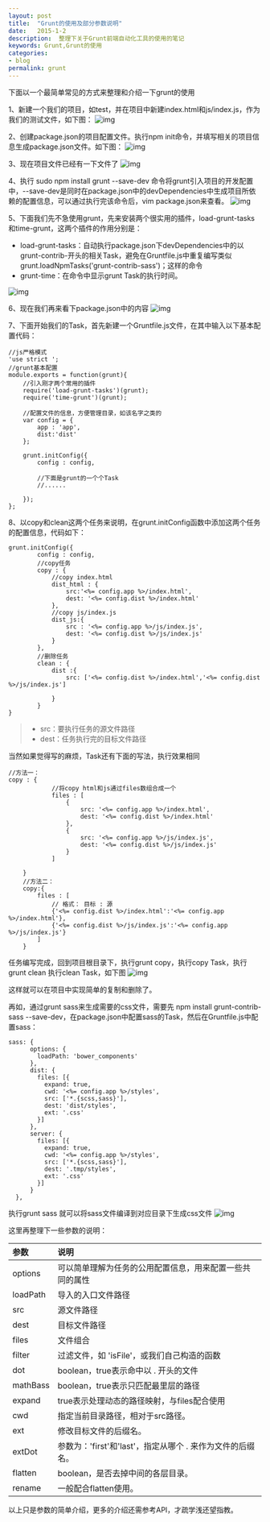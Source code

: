 ```yaml
---
layout: post
title:  "Grunt的使用及部分参数说明"
date:   2015-1-2
description:  整理下关于Grunt前端自动化工具的使用的笔记
keywords: Grunt,Grunt的使用
categories:
- blog
permalink: grunt
---
```



下面以一个最简单常见的方式来整理和介绍一下grunt的使用

1、新建一个我们的项目，如test，并在项目中新建index.html和js/index.js，作为我们的测试文件，如下图：
![img](http://coolnuanfeng.github.io/assets/images/grunt_1.png)

2、创建package.json的项目配置文件。执行npm init命令，并填写相关的项目信息生成package.json文件。如下图：
![img](http://coolnuanfeng.github.io/assets/images/grunt_2.png)


3、现在项目文件已经有一下文件了
![img](http://coolnuanfeng.github.io/assets/images/grunt_3.png)

4、执行 sudo npm install grunt --save-dev 命令将grunt引入项目的开发配置中，--save-dev是同时在package.json中的devDependencies中生成项目所依赖的配置信息，可以通过执行完该命令后，vim package.json来查看。
![img](http://coolnuanfeng.github.io/assets/images/grunt_4.png)

5、下面我们先不急使用grunt，先来安装两个很实用的插件，load-grunt-tasks和time-grunt，这两个插件的作用分别是：

- load-grunt-tasks：自动执行package.json下devDependencies中的以grunt-contrib-开头的相关Task，避免在Gruntfile.js中重复编写类似 grunt.loadNpmTasks('grunt-contrib-sass')；这样的命令
- grunt-time：在命令中显示grunt Task的执行时间。

![img](http://coolnuanfeng.github.io/assets/images/grunt_5.png)

6、现在我们再来看下package.json中的内容
![img](http://coolnuanfeng.github.io/assets/images/grunt_6.png)

7、下面开始我们的Task，首先新建一个Gruntfile.js文件，在其中输入以下基本配置代码：

    //js严格模式
    'use strict ';
    //grunt基本配置
    module.exports = function(grunt){
        //引入刚才两个常用的插件
        require('load-grunt-tasks')(grunt);
        require('time-grunt')(grunt);
    
        //配置文件的信息，方便管理目录，如该名字之类的
        var config = {
            app : 'app',
            dist:'dist'
        };
    
        grunt.initConfig({
            config : config,        
    
            //下面是grunt的一个个Task
            //......
            
        });
    };

8、以copy和clean这两个任务来说明，在grunt.initConfig函数中添加这两个任务的配置信息，代码如下：

    grunt.initConfig({
            config : config,
            //copy任务
            copy : {
                //copy index.html
                dist_html : {
                    src:'<%= config.app %>/index.html',
                    dest: '<%= config.dist %>/index.html'
                },
                //copy js/index.js
                dist_js:{
                    src : '<%= config.app %>/js/index.js',
                    dest: '<%= config.dist %>/js/index.js'
                }
            },
            //删除任务
            clean : {
                dist :{
                    src: ['<%= config.dist %>/index.html','<%= config.dist %>/js/index.js']
                    
                }
            }
    }

> - src：要执行任务的源文件路径
> - dest：任务执行完的目标文件路径


当然如果觉得写的麻烦，Task还有下面的写法，执行效果相同

    //方法一：
    copy : {
                //将copy html和js通过files数组合成一个
                files : [
                    {
                        src: '<%= config.app %>/index.html',
                        dest: '<%= config.dist %>/index.html'
                    },
                    {
                        src: '<%= config.app %>/js/index.js',
                        dest: '<%= config.dist %>/js/index.js'
                    }
                ]
            
        }
        //方法二：
        copy:{
            files : [
                // 格式： 目标 : 源
                {'<%= config.dist %>/index.html':'<%= config.app %>/index.html'},
                {'<%= config.dist %>/js/index.js':'<%= config.app %>/js/index.js'}
            ]
        }

任务编写完成，回到项目根目录下，执行grunt copy，执行copy Task，执行grunt clean 执行clean Task，如下图
![img](http://coolnuanfeng.github.io/assets/images/grunt_7.png)

这样就可以在项目中实现简单的复制和删除了。

再如，通过grunt sass来生成需要的css文件，需要先 npm install grunt-contrib-sass --save-dev，在package.json中配置sass的Task，然后在Gruntfile.js中配置sass：

    sass: {
          options: {
            loadPath: 'bower_components'
          },
          dist: {
            files: [{
              expand: true,
              cwd: '<%= config.app %>/styles',
              src: ['*.{scss,sass}'],
              dest: 'dist/styles',
              ext: '.css'
            }]
          },
          server: {
            files: [{
              expand: true,
              cwd: '<%= config.app %>/styles',
              src: ['*.{scss,sass}'],
              dest: '.tmp/styles',
              ext: '.css'
            }]
          }
      },

执行grunt sass 就可以将sass文件编译到对应目录下生成css文件
![img](http://coolnuanfeng.github.io/assets/images/grunt_8.png)

这里再整理下一些参数的说明：


|参数 | 说明 |
|:--------|:------|
|options|可以简单理解为任务的公用配置信息，用来配置一些共同的属性|
|loadPath |导入的入口文件路径|
|src|源文件路径|
|dest|目标文件路径|
|files|文件组合|
|filter|过滤文件，如 'isFile'，或我们自己构造的函数|
|dot|boolean，true表示命中以 . 开头的文件|
|mathBass|boolean，true表示只匹配最里层的路径|
|expand|true表示处理动态的路径映射，与files配合使用|
|cwd|指定当前目录路径，相对于src路径。|
|ext |修改目标文件的后缀名。|
|extDot |参数为：'first'和'last'，指定从哪个 . 来作为文件的后缀名。|
|flatten|boolean，是否去掉中间的各层目录。|
|rename|一般配合flatten使用。|


以上只是参数的简单介绍，更多的介绍还需参考API，才疏学浅还望指教。

    